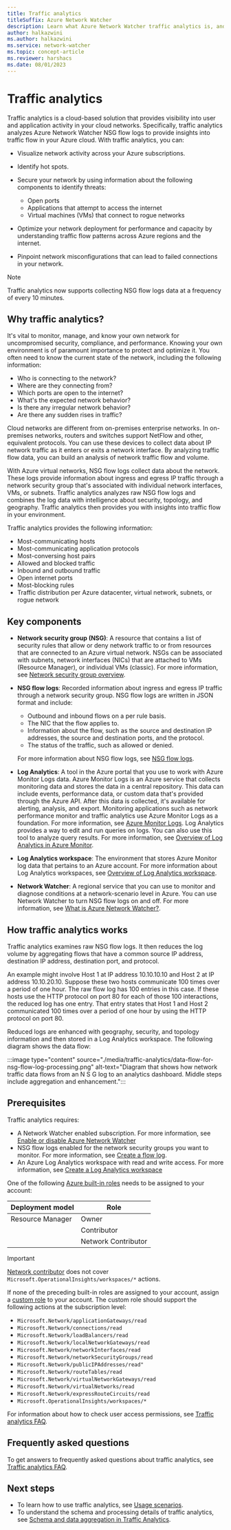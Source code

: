 ```yaml
---
title: Traffic analytics
titleSuffix: Azure Network Watcher
description: Learn what Azure Network Watcher traffic analytics is, and how to use it for viewing network activity, securing networks, and optimizing performance.
author: halkazwini
ms.author: halkazwini
ms.service: network-watcher
ms.topic: concept-article
ms.reviewer: harshacs
ms.date: 08/01/2023
---
```


# Traffic analytics

Traffic analytics is a cloud-based solution that provides visibility into user and application activity in your cloud networks. Specifically, traffic analytics analyzes Azure Network Watcher NSG flow logs to provide insights into traffic flow in your Azure cloud. With traffic analytics, you can:

- Visualize network activity across your Azure subscriptions.
- Identify hot spots.
- Secure your network by using information about the following components to identify threats:

  - Open ports
  - Applications that attempt to access the internet
  - Virtual machines (VMs) that connect to rogue networks

- Optimize your network deployment for performance and capacity by understanding traffic flow patterns across Azure regions and the internet.
- Pinpoint network misconfigurations that can lead to failed connections in your network.

> [!NOTE]
> Traffic analytics now supports collecting NSG flow logs data at a frequency of every 10 minutes.

## Why traffic analytics?

It's vital to monitor, manage, and know your own network for uncompromised security, compliance, and performance. Knowing your own environment is of paramount importance to protect and optimize it. You often need to know the current state of the network, including the following information:

- Who is connecting to the network?
- Where are they connecting from?
- Which ports are open to the internet?
- What's the expected network behavior?
- Is there any irregular network behavior?
- Are there any sudden rises in traffic?

Cloud networks are different from on-premises enterprise networks. In on-premises networks, routers and switches support NetFlow and other, equivalent protocols. You can use these devices to collect data about IP network traffic as it enters or exits a network interface. By analyzing traffic flow data, you can build an analysis of network traffic flow and volume.

With Azure virtual networks, NSG flow logs collect data about the network. These logs provide information about ingress and egress IP traffic through a network security group that's associated with individual network interfaces, VMs, or subnets. Traffic analytics analyzes raw NSG flow logs and combines the log data with intelligence about security, topology, and geography. Traffic analytics then provides you with insights into traffic flow in your environment.

Traffic analytics provides the following information:

- Most-communicating hosts
- Most-communicating application protocols
- Most-conversing host pairs
- Allowed and blocked traffic
- Inbound and outbound traffic
- Open internet ports
- Most-blocking rules
- Traffic distribution per Azure datacenter, virtual network, subnets, or rogue network

## Key components

- **Network security group (NSG)**: A resource that contains a list of security rules that allow or deny network traffic to or from resources that are connected to an Azure virtual network. NSGs can be associated with subnets, network interfaces (NICs) that are attached to VMs (Resource Manager), or individual VMs (classic). For more information, see [Network security group overview](../virtual-network/network-security-groups-overview.md).

- **NSG flow logs**: Recorded information about ingress and egress IP traffic through a network security group. NSG flow logs are written in JSON format and include:

  - Outbound and inbound flows on a per rule basis.
  - The NIC that the flow applies to.
  - Information about the flow, such as the source and destination IP addresses, the source and destination ports, and the protocol.
  - The status of the traffic, such as allowed or denied.

  For more information about NSG flow logs, see [NSG flow logs](network-watcher-nsg-flow-logging-overview.md).

- **Log Analytics**: A tool in the Azure portal that you use to work with Azure Monitor Logs data. Azure Monitor Logs is an Azure service that collects monitoring data and stores the data in a central repository. This data can include events, performance data, or custom data that's provided through the Azure API. After this data is collected, it's available for alerting, analysis, and export. Monitoring applications such as network performance monitor and traffic analytics use Azure Monitor Logs as a foundation. For more information, see [Azure Monitor Logs](../azure-monitor/logs/log-query-overview.md). Log Analytics provides a way to edit and run queries on logs. You can also use this tool to analyze query results. For more information, see [Overview of Log Analytics in Azure Monitor](../azure-monitor/logs/log-analytics-overview.md).

- **Log Analytics workspace**: The environment that stores Azure Monitor log data that pertains to an Azure account. For more information about Log Analytics workspaces, see [Overview of Log Analytics workspace](../azure-monitor/logs/log-analytics-workspace-overview.md).

- **Network Watcher**: A regional service that you can use to monitor and diagnose conditions at a network-scenario level in Azure. You can use Network Watcher to turn NSG flow logs on and off. For more information, see [What is Azure Network Watcher?](network-watcher-monitoring-overview.md).

## How traffic analytics works

Traffic analytics examines raw NSG flow logs. It then reduces the log volume by aggregating flows that have a common source IP address, destination IP address, destination port, and protocol.

An example might involve Host 1 at IP address 10.10.10.10 and Host 2 at IP address 10.10.20.10. Suppose these two hosts communicate 100 times over a period of one hour. The raw flow log has 100 entries in this case. If these hosts use the HTTP protocol on port 80 for each of those 100 interactions, the reduced log has one entry. That entry states that Host 1 and Host 2 communicated 100 times over a period of one hour by using the HTTP protocol on port 80.

Reduced logs are enhanced with geography, security, and topology information and then stored in a Log Analytics workspace. The following diagram shows the data flow:

:::image type="content" source="./media/traffic-analytics/data-flow-for-nsg-flow-log-processing.png" alt-text="Diagram that shows how network traffic data flows from an N S G log to an analytics dashboard. Middle steps include aggregation and enhancement.":::

## Prerequisites

Traffic analytics requires:

- A Network Watcher enabled subscription. For more information, see [Enable or disable Azure Network Watcher](network-watcher-create.md)
- NSG flow logs enabled for the network security groups you want to monitor. For more information, see [Create a flow log](nsg-flow-logging.md#create-a-flow-log).
- An Azure Log Analytics workspace with read and write access. For more information, see [Create a Log Analytics workspace](../azure-monitor/logs/quick-create-workspace.md)

One of the following [Azure built-in roles](../role-based-access-control/built-in-roles.md) needs to be assigned to your account:

|Deployment model   | Role                   |
|---------          |---------               |
|Resource Manager   | Owner                  |
|                   | Contributor            |
|                   | Network Contributor    |

> [!IMPORTANT]
> [Network contributor](../role-based-access-control/built-in-roles.md?toc=%2fazure%2fnetwork-watcher%2ftoc.json#network-contributor) does not cover `Microsoft.OperationalInsights/workspaces/*` actions.

If none of the preceding built-in roles are assigned to your account, assign a [custom role](../role-based-access-control/custom-roles.md?toc=%2fazure%2fnetwork-watcher%2ftoc.json) to your account. The custom role should support the following actions at the subscription level:

- `Microsoft.Network/applicationGateways/read`
- `Microsoft.Network/connections/read`
- `Microsoft.Network/loadBalancers/read`
- `Microsoft.Network/localNetworkGateways/read`
- `Microsoft.Network/networkInterfaces/read`
- `Microsoft.Network/networkSecurityGroups/read`
- `Microsoft.Network/publicIPAddresses/read"`
- `Microsoft.Network/routeTables/read`
- `Microsoft.Network/virtualNetworkGateways/read`
- `Microsoft.Network/virtualNetworks/read`
- `Microsoft.Network/expressRouteCircuits/read`
- `Microsoft.OperationalInsights/workspaces/*`

For information about how to check user access permissions, see [Traffic analytics FAQ](traffic-analytics-faq.yml#what-are-the-prerequisites-to-use-traffic-analytics-).

## Frequently asked questions

To get answers to frequently asked questions about traffic analytics, see [Traffic analytics FAQ](traffic-analytics-faq.yml).

## Next steps

- To learn how to use traffic analytics, see [Usage scenarios](usage-scenarios-traffic-analytics.md).
- To understand the schema and processing details of traffic analytics, see [Schema and data aggregation in Traffic Analytics](traffic-analytics-schema.md).
